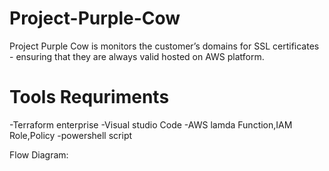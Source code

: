# Project-Purple-Cow
Project Purple Cow is monitors the customer’s domains for SSL certificates - ensuring that they are always valid hosted on AWS platform.

# Tools Requriments
-Terraform enterprise 
-Visual studio Code 
-AWS lamda Function,IAM Role,Policy
-powershell script 

Flow Diagram:

